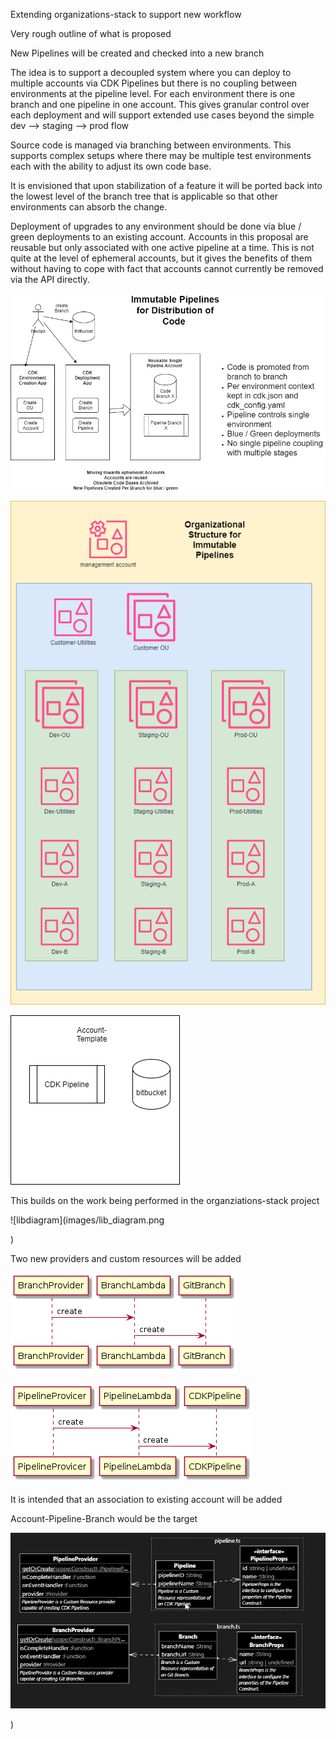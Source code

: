 Extending organizations-stack to support new workflow


Very rough outline of what is proposed

New Pipelines will be created and checked into a new branch

The idea is to support a decoupled system where you can deploy to multiple accounts via CDK Pipelines but there is no coupling between environments at the pipeline level.  For each environment there is one branch and one pipeline in one account.  This gives granular control over each deployment and will support extended use cases beyond the simple dev --> staging --> prod flow

Source code is managed via branching between environments.  This supports complex setups where there may be multiple test environments each with the ability to adjust its own code base.  

It is envisioned that upon stabilization of a feature it will be ported back into the lowest level of the branch tree that is applicable so that other environments can absorb the change.  

Deployment of upgrades to any environment should be done via blue / green deployments to an existing account.   Accounts in this proposal are reusable but only associated with one active pipeline at a time.  This is not quite at the level of ephemeral accounts, but it gives the benefits of them without having to cope with fact that accounts cannot currently be removed via the API directly.


![ImmutablePipeline1](images/ImmutablePipeline-Page-1.png
)


![ImmutablePipeline2](images/ImmutablePipeline-Page-2.png
)

![ImmutablePipeline3](images/ImmutablePipeline-Page-3.png
)

This builds on the work being performed in the organziations-stack project

![libdiagram](images/lib_diagram.png

)

Two new providers and custom resources will be added

![branchProvider](images/branch-provider/branchProvider.png
)

![pipelineProvider](images/pipeline-provider/pipelineProvider.png
)

It is intended that an association to existing account will be added 

Account-Pipeline-Branch would be the target

![newCustomResources](images/new-custom-resources.png
)


)


